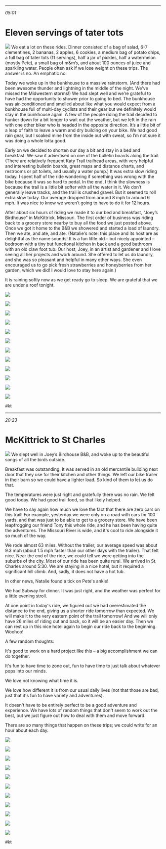 ********
*05:01*

# Eleven servings of tater tots
![](http://ride.whitings.org/wp-content/uploads/2022/06/wp-1654218284646.jpg) 
We eat a lot on these rides. Dinner consisted of a bag of salad, 6-7 clementines, 2 bananas, 2 apples, 6 cookies, a medium bag of potato chips, a full bag of tater tots (11 servings), half a jar of pickles, half a watermelon (mostly Pete), a small bag of m&m’s, and about 100 ounces of juice and sparkling water. People often ask if we lose weight on these trips. The answer is no. An emphatic no.

 Today we woke up in the bunkhouse to a massive rainstorm. (And there had been awesome thunder and lightning in the middle of the night. We've missed the Midwestern storms!) We had slept well and we’re grateful to have had the opportunity to shower prior to going to bed. The bunkhouse was air-conditioned and smelled about like what you would expect from a bunkhouse full of multi-day cyclists and their gear but we definitely would stay in the bunkhouse again. A few of the people riding the trail decided to hunker down for a bit longer to wait out the weather, but we left in the rain with one other biker who is headed in the opposite direction. It’s a little bit of a leap of faith to leave a warm and dry building on your bike. We had good rain gear, but I soaked mine from the inside out with sweat, so I’m not sure it was doing a whole lotta good.

 Early on we decided to shorten our day a bit and stay in a bed and breakfast. We saw it advertised on one of the bulletin boards along the trail. (There are relatively frequent Katy Trail trailhead areas, with very helpful and interesting bulletin boards, great maps and distance charts, and restrooms or pit toilets, and usually a water pump.) It was extra slow riding today. I spent half of the ride wondering if something was wrong with the bike because it was so hard to pedal. In the end, I think the slowness is because the trail is a little bit softer with all the water in it. We don’t generally leave tracks, and the trail is crushed gravel. But it seemed to roll extra slow today. Our average dropped from around 8 mph to around 6 mph. It was nice to know we weren’t going to have to do it for 12 hours.

 After about six hours of riding we made it to our bed and breakfast, "Joey’s Birdhouse" in McKittrick, Missouri. The first order of business was riding back to a grocery store nearby to buy all the food we just posted above. Once we got it home to the B&B we showered and started a load of laundry. Then we ate, and ate, and ate. (Natalie's note: this place and its host are as delightful as the name sounds! It is a fun little old – but nicely appointed – bedroom with a tiny but functional kitchen in back and a good bathroom with an old claw foot tub. Our host, Joey, in an artist and gardener and I love seeing all her projects and work around. She offered to let us do laundry, and she was so pleasant and helpful in many other ways. She even encouraged us to go pick fresh strawberries and honeyberries from her garden, which we did! I would love to stay here again.)

 It is raining softly now as we get ready go to sleep. We are grateful that we are under a roof tonight.

 
![](https://ride.whitings.org/wp-content/uploads/2022/06/wp-1654218284886-scaled.jpg)
 
![](https://ride.whitings.org/wp-content/uploads/2022/06/wp-1654218284836-scaled.jpg)
 
![](https://ride.whitings.org/wp-content/uploads/2022/06/wp-1654218284771-scaled.jpg)
 
![](https://ride.whitings.org/wp-content/uploads/2022/06/wp-1654218284917-scaled.jpg)
 
![](https://ride.whitings.org/wp-content/uploads/2022/06/wp-1654218284710-scaled.jpg)
 
![](https://ride.whitings.org/wp-content/uploads/2022/06/wp-1654218284945-scaled.jpg)
 
![](https://ride.whitings.org/wp-content/uploads/2022/06/wp-1654218284689-scaled.jpg)
 
![](https://ride.whitings.org/wp-content/uploads/2022/06/wp-1654218284666-scaled.jpg)
 
![](https://ride.whitings.org/wp-content/uploads/2022/06/wp-1654218284623-scaled.jpg)
 
![](https://ride.whitings.org/wp-content/uploads/2022/06/wp-1654218284602-scaled.jpg)
 
![](https://ride.whitings.org/wp-content/uploads/2022/06/wp-1654218284555-scaled.jpg)
 
![](https://ride.whitings.org/wp-content/uploads/2022/06/wp-1654218284646-scaled.jpg)

#kt


********
*20:23*

# McKittrick to St Charles
![](http://ride.whitings.org/wp-content/uploads/2022/06/wp-1654218823054.jpg) 
We slept well in Joey’s Birdhouse B&B, and woke up to the beautiful songs of all the birds outside.

 Breakfast was outstanding. It was served in an old mercantile building next door that they use for their kitchen and other things. We left our bike trailer in their barn so we could have a lighter load. So kind of them to let us do that.

 The temperatures were just right and gratefully there was no rain. We felt good today. We had good trail food, so that likely helped.

 We have to say again how much we love the fact that there are zero cars on this trail! For example, yesterday we were only on a road with cars for 100 yards, and that was just to be able to get to a grocery store. We have been leapfrogging our friend Tony this whole ride, and he has been having quite the adventures. The Missouri River is wide, and it's cool to ride alongside it so much of the way.

 We rode almost 63 miles. Without the trailer, our average speed was about 9.3 mph (about 1.5 mph faster than our other days with the trailer). That felt nice. Near the end of the ride, we could tell we were getting into the suburbs of the city. Most of our ride has been quite rural. We arrived in St. Charles around 5:30. We are staying in a nice hotel, but it required a significant hill climb. And, sadly, it does not have a hot tub. 

 In other news, Natalie found a tick on Pete's ankle! 

 We had Subway for dinner. It was just right, and the weather was perfect for a little evening stroll.

 At one point in today's ride, we figured out we had overestimated the distance to the end, giving us a shorter ride tomorrow than expected. We will make it to the very eastern point of the trail tomorrow! And we will only have 26 miles of riding out and back, so it will be an easier day. Then we can rest up in this nice hotel again to begin our ride back to the beginning. Woohoo!

 A few random thoughts:

 It's good to work on a hard project like this – a big accomplishment we can do together.

 It's fun to have time to zone out, fun to have time to just talk about whatever pops into our minds.

 We love not knowing what time it is.

 We love how different it is from our usual daily lives (not that those are bad, just that it's fun to have variety and adventures).

 It doesn't have to be entirely perfect to be a good adventure and experience. We have lots of random things that don't seem to work out the best, but we just figure out how to deal with them and move forward.

 There are so many things that happen on these trips; we could write for an hour about each day.

 
![](https://ride.whitings.org/wp-content/uploads/2022/06/wp-1654218823185-scaled.jpg)
 
![](https://ride.whitings.org/wp-content/uploads/2022/06/wp-1654218823207-scaled.jpg)
 
![](https://ride.whitings.org/wp-content/uploads/2022/06/wp-1654218823237-scaled.jpg)
 
![](https://ride.whitings.org/wp-content/uploads/2022/06/wp-1654218823082-scaled.jpg)
 
![](https://ride.whitings.org/wp-content/uploads/2022/06/wp-1654218823054-scaled.jpg)
 
![](https://ride.whitings.org/wp-content/uploads/2022/06/wp-1654218823156-scaled.jpg)
 
![](https://ride.whitings.org/wp-content/uploads/2022/06/wp-1654218823021-scaled.jpg)
 
![](https://ride.whitings.org/wp-content/uploads/2022/06/wp-1654218822996-scaled.jpg)
 
![](https://ride.whitings.org/wp-content/uploads/2022/06/wp-1654218823133-scaled.jpg)
 
![](https://ride.whitings.org/wp-content/uploads/2022/06/wp-1654218823116-scaled.jpg)
 
![](https://ride.whitings.org/wp-content/uploads/2022/06/wp-1654218822953-scaled.jpg)

#kt